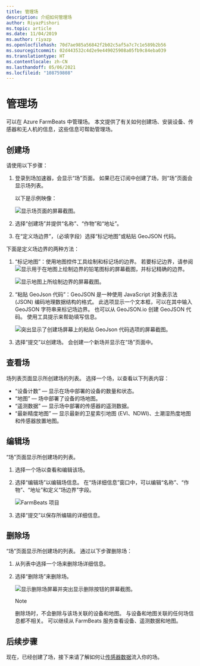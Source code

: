 ```yaml
---
title: 管理场
description: 介绍如何管理场
author: RiyazPishori
ms.topic: article
ms.date: 11/04/2019
ms.author: riyazp
ms.openlocfilehash: 70d7ae985a56842f2b02c5af5a7c7c1e589b2b56
ms.sourcegitcommit: 02d443532c4d2e9e449025908a05fb9c84eba039
ms.translationtype: HT
ms.contentlocale: zh-CN
ms.lasthandoff: 05/06/2021
ms.locfileid: "108759808"
---
```

# <a name="manage-farms"></a>管理场

可以在 Azure FarmBeats 中管理场。 本文提供了有关如何创建场、安装设备、传感器和无人机的信息，这些信息可帮助管理场。

## <a name="create-farms"></a>创建场

请使用以下步骤：

1. 登录到场加速器，会显示“场”页面。
    如果已在订阅中创建了场，则“场”页面会显示场列表。

    以下是示例映像：

    ![显示场页面的屏幕截图。](./media/create-farms-in-azure-farmbeats/create-farm-main-page-1.png)


2. 选择“创建场”并提供“名称”、“作物”和“地址”。   
3. 在“定义场边界”，（必填字段）选择“标记地图”或粘贴 GeoJSON 代码。  

下面是定义场边界的两种方法：

1. “标记地图”：使用地图控件工具绘制和标记场的边界。 若要标记边界，请参阅![显示用于在地图上绘制边界的铅笔图标的屏幕截图](./media/create-farms-in-azure-farmbeats/pencil-icon-1.png)，并标记精确的边界。

    ![显示地图上所绘制边界的屏幕截图。](./media/create-farms-in-azure-farmbeats/create-farm-mark-on-map-1.png)

2. “粘贴 GeoJson 代码”：GeoJSON 是一种使用 JavaScript 对象表示法 (JSON) 编码地理数据结构的格式。 此选项显示一个文本框，可以在其中输入 GeoJSON 字符串来标记场边界。 也可以从 GeoJSON.io 创建 GeoJSON 代码。
使用工具提示来帮助填写信息。

    ![突出显示了创建场屏幕上的粘贴 GeoJson 代码选项的屏幕截图。](./media/create-farms-in-azure-farmbeats/create-new-farm-1.png)

3.  选择“提交”以创建场。 会创建一个新场并显示在“场”页面中。

## <a name="view-farm"></a>查看场

场列表页面显示所创建场的列表。 选择一个场，以查看以下列表内容：

 - “设备计数” — 显示在场中部署的设备的数量和状态。
 - “地图” — 场中部署了设备的场地图。
 - “遥测数据” — 显示场中部署的传感器的遥测数据。
 - “最新精度地图” — 显示最新的卫星索引地图 (EVI、NDWI)、土潮湿热度地图和传感器放置地图。

## <a name="edit-farm"></a>编辑场

“场”页面显示所创建场的列表。

1.  选择一个场以查看和编辑该场。
2.  选择“编辑场”以编辑场信息。 在“场详细信息”窗口中，可以编辑“名称”、“作物”、“地址”和定义“场边界”字段。    

    ![FarmBeats 项目](./media/create-farms-in-azure-farmbeats/edit-farm-1.png)

3. 选择“提交”以保存所编辑的详细信息。

## <a name="delete-farm"></a>删除场

“场”页面显示所创建场的列表。 通过以下步骤删除场：

1.  从列表中选择一个场来删除场详细信息。
2.  选择“删除场”来删除场。

    ![显示删除场屏幕并突出显示删除按钮的屏幕截图。](./media/create-farms-in-azure-farmbeats/delete-farm-1.png)

    > [!NOTE]
    > 删除场时，不会删除与该场关联的设备和地图。 与设备和地图关联的任何场信息都不相关。 可以继续从 FarmBeats 服务查看设备、遥测数据和地图。


## <a name="next-steps"></a>后续步骤

现在，已经创建了场，接下来请了解如何让[传感器数据](get-sensor-data-from-sensor-partner.md)流入你的场。

